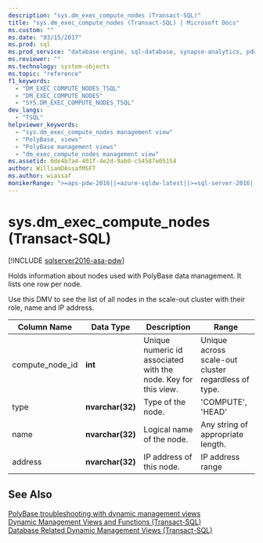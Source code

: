```yaml
---
description: "sys.dm_exec_compute_nodes (Transact-SQL)"
title: "sys.dm_exec_compute_nodes (Transact-SQL) | Microsoft Docs"
ms.custom: ""
ms.date: "03/15/2017"
ms.prod: sql
ms.prod_service: "database-engine, sql-database, synapse-analytics, pdw"
ms.reviewer: ""
ms.technology: system-objects
ms.topic: "reference"
f1_keywords: 
  - "DM_EXEC_COMPUTE_NODES_TSQL"
  - "DM_EXEC_COMPUTE_NODES"
  - "SYS.DM_EXEC_COMPUTE_NODES_TSQL"
dev_langs: 
  - "TSQL"
helpviewer_keywords: 
  - "sys.dm_exec_compute_nodes management view"
  - "PolyBase, views"
  - "PolyBase management views"
  - "dm_exec_compute_nodes management view"
ms.assetid: 0de4b7a4-401f-4e2d-9ab0-c54587e05154
author: WilliamDAssafMSFT
ms.author: wiassaf
monikerRange: ">=aps-pdw-2016||=azure-sqldw-latest||>=sql-server-2016||>=sql-server-linux-2017||=azuresqldb-mi-current"
---
```

# sys.dm_exec_compute_nodes (Transact-SQL)

[!INCLUDE [sqlserver2016-asa-pdw](../../includes/applies-to-version/sqlserver2016-asa-pdw.md)]

  Holds information about nodes used with PolyBase data management. It lists one row per node.  
  
 Use this DMV to see the list of all nodes in the scale-out cluster with their role, name and IP address.  
  
|Column Name|Data Type|Description|Range|  
|-----------------|---------------|-----------------|-----------|  
|compute_node_id|**int**|Unique numeric id associated with the node. Key for this view.|Unique across scale-out cluster regardless of type.|  
|type|**nvarchar(32)**|Type of the node.|'COMPUTE', 'HEAD'|  
|name|**nvarchar(32)**|Logical name of the node.|Any string of appropriate length.|  
|address|**nvarchar(32)**|IP address of this node.|IP address range|  
  
## See Also  
 [PolyBase troubleshooting with dynamic management views](/previous-versions/sql/sql-server-2016/mt146389(v=sql.130))   
 [Dynamic Management Views and Functions &#40;Transact-SQL&#41;](~/relational-databases/system-dynamic-management-views/system-dynamic-management-views.md)   
 [Database Related Dynamic Management Views &#40;Transact-SQL&#41;](../../relational-databases/system-dynamic-management-views/database-related-dynamic-management-views-transact-sql.md)  
  
